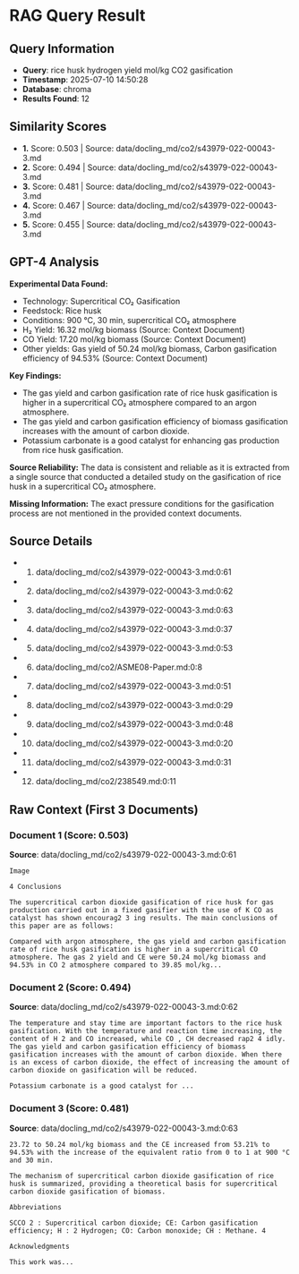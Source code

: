 # RAG Query Result

## Query Information
- **Query**: rice husk hydrogen yield mol/kg CO2 gasification
- **Timestamp**: 2025-07-10 14:50:28
- **Database**: chroma
- **Results Found**: 12

## Similarity Scores
- **1.** Score: 0.503 | Source: data/docling_md/co2/s43979-022-00043-3.md
- **2.** Score: 0.494 | Source: data/docling_md/co2/s43979-022-00043-3.md
- **3.** Score: 0.481 | Source: data/docling_md/co2/s43979-022-00043-3.md
- **4.** Score: 0.467 | Source: data/docling_md/co2/s43979-022-00043-3.md
- **5.** Score: 0.455 | Source: data/docling_md/co2/s43979-022-00043-3.md

## GPT-4 Analysis

**Experimental Data Found:**
- Technology: Supercritical CO₂ Gasification
- Feedstock: Rice husk
- Conditions: 900 °C, 30 min, supercritical CO₂ atmosphere
- H₂ Yield: 16.32 mol/kg biomass (Source: Context Document)
- CO Yield: 17.20 mol/kg biomass (Source: Context Document)
- Other yields: Gas yield of 50.24 mol/kg biomass, Carbon gasification efficiency of 94.53% (Source: Context Document)

**Key Findings:**
- The gas yield and carbon gasification rate of rice husk gasification is higher in a supercritical CO₂ atmosphere compared to an argon atmosphere.
- The gas yield and carbon gasification efficiency of biomass gasification increases with the amount of carbon dioxide.
- Potassium carbonate is a good catalyst for enhancing gas production from rice husk gasification.

**Source Reliability:**
The data is consistent and reliable as it is extracted from a single source that conducted a detailed study on the gasification of rice husk in a supercritical CO₂ atmosphere.

**Missing Information:**
The exact pressure conditions for the gasification process are not mentioned in the provided context documents.

## Source Details
- 1. data/docling_md/co2/s43979-022-00043-3.md:0:61
- 2. data/docling_md/co2/s43979-022-00043-3.md:0:62
- 3. data/docling_md/co2/s43979-022-00043-3.md:0:63
- 4. data/docling_md/co2/s43979-022-00043-3.md:0:37
- 5. data/docling_md/co2/s43979-022-00043-3.md:0:53
- 6. data/docling_md/co2/ASME08-Paper.md:0:8
- 7. data/docling_md/co2/s43979-022-00043-3.md:0:51
- 8. data/docling_md/co2/s43979-022-00043-3.md:0:29
- 9. data/docling_md/co2/s43979-022-00043-3.md:0:48
- 10. data/docling_md/co2/s43979-022-00043-3.md:0:20
- 11. data/docling_md/co2/s43979-022-00043-3.md:0:31
- 12. data/docling_md/co2/238549.md:0:11

## Raw Context (First 3 Documents)

### Document 1 (Score: 0.503)
**Source**: data/docling_md/co2/s43979-022-00043-3.md:0:61

```
Image

4 Conclusions

The supercritical carbon dioxide gasification of rice husk for gas production carried out in a fixed gasifier with the use of K CO as catalyst has shown encourag2 3 ing results. The main conclusions of this paper are as follows:

Compared with argon atmosphere, the gas yield and carbon gasification rate of rice husk gasification is higher in a supercritical CO atmosphere. The gas 2 yield and CE were 50.24 mol/kg biomass and 94.53% in CO 2 atmosphere compared to 39.85 mol/kg...
```

### Document 2 (Score: 0.494)
**Source**: data/docling_md/co2/s43979-022-00043-3.md:0:62

```
The temperature and stay time are important factors to the rice husk gasification. With the temperature and reaction time increasing, the content of H 2 and CO increased, while CO , CH decreased rap2 4 idly. The gas yield and carbon gasification efficiency of biomass gasification increases with the amount of carbon dioxide. When there is an excess of carbon dioxide, the effect of increasing the amount of carbon dioxide on gasification will be reduced.

Potassium carbonate is a good catalyst for ...
```

### Document 3 (Score: 0.481)
**Source**: data/docling_md/co2/s43979-022-00043-3.md:0:63

```
23.72 to 50.24 mol/kg biomass and the CE increased from 53.21% to 94.53% with the increase of the equivalent ratio from 0 to 1 at 900 °C and 30 min.

The mechanism of supercritical carbon dioxide gasification of rice husk is summarized, providing a theoretical basis for supercritical carbon dioxide gasification of biomass.

Abbreviations

SCCO 2 : Supercritical carbon dioxide; CE: Carbon gasification efficiency; H : 2 Hydrogen; CO: Carbon monoxide; CH : Methane. 4

Acknowledgments

This work was...
```
